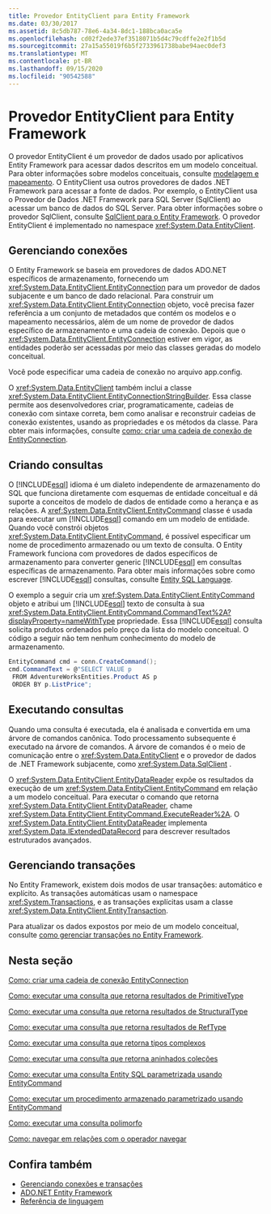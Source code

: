 ```yaml
---
title: Provedor EntityClient para Entity Framework
ms.date: 03/30/2017
ms.assetid: 8c5db787-78e6-4a34-8dc1-188bca0aca5e
ms.openlocfilehash: cd02f2ede37ef3518071b5d4c79cdffe2e2f1b5d
ms.sourcegitcommit: 27a15a55019f6b5f2733961738babe94aec0def3
ms.translationtype: MT
ms.contentlocale: pt-BR
ms.lasthandoff: 09/15/2020
ms.locfileid: "90542588"
---
```

# <a name="entityclient-provider-for-the-entity-framework"></a>Provedor EntityClient para Entity Framework
O provedor EntityClient é um provedor de dados usado por aplicativos Entity Framework para acessar dados descritos em um modelo conceitual. Para obter informações sobre modelos conceituais, consulte [modelagem e mapeamento](modeling-and-mapping.md). O EntityClient usa outros provedores de dados .NET Framework para acessar a fonte de dados. Por exemplo, o EntityClient usa o Provedor de Dados .NET Framework para SQL Server (SqlClient) ao acessar um banco de dados do SQL Server. Para obter informações sobre o provedor SqlClient, consulte [SqlClient para o Entity Framework](sqlclient-for-the-entity-framework.md). O provedor EntityClient é implementado no namespace <xref:System.Data.EntityClient>.  
  
## <a name="managing-connections"></a>Gerenciando conexões  
 O Entity Framework se baseia em provedores de dados ADO.NET específicos de armazenamento, fornecendo um <xref:System.Data.EntityClient.EntityConnection> para um provedor de dados subjacente e um banco de dado relacional. Para construir um <xref:System.Data.EntityClient.EntityConnection> objeto, você precisa fazer referência a um conjunto de metadados que contém os modelos e o mapeamento necessários, além de um nome de provedor de dados específico de armazenamento e uma cadeia de conexão. Depois que o <xref:System.Data.EntityClient.EntityConnection> estiver em vigor, as entidades poderão ser acessadas por meio das classes geradas do modelo conceitual.  
  
 Você pode especificar uma cadeia de conexão no arquivo app.config.  
  
 O <xref:System.Data.EntityClient> também inclui a classe <xref:System.Data.EntityClient.EntityConnectionStringBuilder>. Essa classe permite aos desenvolvedores criar, programaticamente, cadeias de conexão com sintaxe correta, bem como analisar e reconstruir cadeias de conexão existentes, usando as propriedades e os métodos da classe. Para obter mais informações, consulte [como: criar uma cadeia de conexão de EntityConnection](how-to-build-an-entityconnection-connection-string.md).  
  
## <a name="creating-queries"></a>Criando consultas  
 O [!INCLUDE[esql](../../../../../includes/esql-md.md)] idioma é um dialeto independente de armazenamento do SQL que funciona diretamente com esquemas de entidade conceitual e dá suporte a conceitos de modelo de dados de entidade como a herança e as relações. A <xref:System.Data.EntityClient.EntityCommand> classe é usada para executar um [!INCLUDE[esql](../../../../../includes/esql-md.md)] comando em um modelo de entidade. Quando você constrói objetos <xref:System.Data.EntityClient.EntityCommand>, é possível especificar um nome de procedimento armazenado ou um texto de consulta. O Entity Framework funciona com provedores de dados específicos de armazenamento para converter generic [!INCLUDE[esql](../../../../../includes/esql-md.md)] em consultas específicas de armazenamento. Para obter mais informações sobre como escrever [!INCLUDE[esql](../../../../../includes/esql-md.md)] consultas, consulte [Entity SQL Language](./language-reference/entity-sql-language.md).  
  
 O exemplo a seguir cria um <xref:System.Data.EntityClient.EntityCommand> objeto e atribui um [!INCLUDE[esql](../../../../../includes/esql-md.md)] texto de consulta à sua <xref:System.Data.EntityClient.EntityCommand.CommandText%2A?displayProperty=nameWithType> propriedade. Essa [!INCLUDE[esql](../../../../../includes/esql-md.md)] consulta solicita produtos ordenados pelo preço da lista do modelo conceitual. O código a seguir não tem nenhum conhecimento do modelo de armazenamento.  
  
 ```csharp
EntityCommand cmd = conn.CreateCommand();
cmd.CommandText = @"SELECT VALUE p
  FROM AdventureWorksEntities.Product AS p
  ORDER BY p.ListPrice";
```
  
## <a name="executing-queries"></a>Executando consultas  
 Quando uma consulta é executada, ela é analisada e convertida em uma árvore de comandos canônica. Todo processamento subsequente é executado na árvore de comandos. A árvore de comandos é o meio de comunicação entre o <xref:System.Data.EntityClient> e o provedor de dados de .NET Framework subjacente, como <xref:System.Data.SqlClient> .  
  
 O <xref:System.Data.EntityClient.EntityDataReader> expõe os resultados da execução de um <xref:System.Data.EntityClient.EntityCommand> em relação a um modelo conceitual. Para executar o comando que retorna <xref:System.Data.EntityClient.EntityDataReader>, chame <xref:System.Data.EntityClient.EntityCommand.ExecuteReader%2A>. O <xref:System.Data.EntityClient.EntityDataReader> implementa <xref:System.Data.IExtendedDataRecord> para descrever resultados estruturados avançados.  
  
## <a name="managing-transactions"></a>Gerenciando transações  
 No Entity Framework, existem dois modos de usar transações: automático e explícito. As transações automáticas usam o namespace <xref:System.Transactions>, e as transações explícitas usam a classe <xref:System.Data.EntityClient.EntityTransaction>.  
  
 Para atualizar os dados expostos por meio de um modelo conceitual, consulte [como gerenciar transações no Entity Framework](/previous-versions/dotnet/netframework-4.0/bb738523(v=vs.100)).  
  
## <a name="in-this-section"></a>Nesta seção  
 [Como: criar uma cadeia de conexão EntityConnection](how-to-build-an-entityconnection-connection-string.md)  
  
 [Como: executar uma consulta que retorna resultados de PrimitiveType](how-to-execute-a-query-that-returns-primitivetype-results.md)  
  
 [Como: executar uma consulta que retorna resultados de StructuralType](how-to-execute-a-query-that-returns-structuraltype-results.md)  
  
 [Como: executar uma consulta que retorna resultados de RefType](how-to-execute-a-query-that-returns-reftype-results.md)  
  
 [Como: executar uma consulta que retorna tipos complexos](how-to-execute-a-query-that-returns-complex-types.md)  
  
 [Como: executar uma consulta que retorna aninhados coleções](how-to-execute-a-query-that-returns-nested-collections.md)  
  
 [Como: executar uma consulta Entity SQL parametrizada usando EntityCommand](how-to-execute-a-parameterized-entity-sql-query-using-entitycommand.md)  
  
 [Como: executar um procedimento armazenado parametrizado usando EntityCommand](how-to-execute-a-parameterized-stored-procedure-using-entitycommand.md)  
  
 [Como: executar uma consulta polimorfo](how-to-execute-a-polymorphic-query.md)  
  
 [Como: navegar em relações com o operador navegar](how-to-navigate-relationships-with-the-navigate-operator.md)  
  
## <a name="see-also"></a>Confira também

- [Gerenciando conexões e transações](/previous-versions/dotnet/netframework-4.0/bb896325(v=vs.100))
- [ADO.NET Entity Framework](index.md)
- [Referência de linguagem](./language-reference/index.md)
